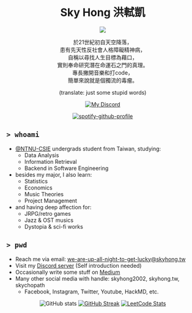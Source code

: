 <h1 align="center">Sky Hong 洪軾凱</h1>

<div align="center">

![](https://komarev.com/ghpvc/?username=skyhong2002&style=flat-square)

於21世紀初自天空降落，  
患有先天性反社會人格障礙精神病，  
自稱以尋找人生目標為藉口，  
實則奉命研究潛在命運石之門的真理。  
專長撇開音樂和打code，  
簡單來說就是個獨流的毒瘤。

(translate: just some stupid words)

[![My Discord](https://discord-readme-badge.vercel.app/api?id=338152155619786753)](https://github.com/Zyplos/discord-readme-badge)

[![spotify-github-profile](https://spotify-github-profile.vercel.app/api/view?uid=nq80zcv293n9jzmoref7rlp1a&cover_image=false&theme=default&show_offline=false&background_color=001483&bar_color=53b14f&bar_color_cover=false)](https://stats.fm/skyhong2002/)
<!-- ![Alt text](https://spotify-recently-played-readme.vercel.app/api?user=nq80zcv293n9jzmoref7rlp1a&unique={true|1|on|yes}) -->
<!-- My fav playlist https://open.spotify.com/playlist/23qd3lDD1bNPy35LbUuahz?si=379cd970281547f3 -->
    
</div>


## `> whoami`

- [@NTNU-CSIE](https://github.com/NTNU-CSIE) undergrads student from Taiwan, studying:
    - Data Analysis
    - Information Retrieval
    - Backend in Software Engineering
- besides my major, I also learn:
    - Statistics
    - Economics
    - Music Theories
    - Project Management
- and having deep affection for: 
    - JRPG/retro games
    - Jazz & OST musics
    - Dystopia & sci-fi works

## `> pwd`

- Reach me via email: we-are-up-all-night-to-get-lucky@skyhong.tw
- Visit my [Discord server](https://discord.gg/9BbYCXaEVd) (Self introduction needed)
- Occasionally write some stuff on [Medium](https://medium.com/@skyhong2002)
- Many other social media with handle: skyhong2002, skyhong.tw, skychopath
    - Facebook, Instagram, Twitter, Youtube, HackMD, etc.

<div align="center">

![GitHub stats](https://github-readme-stats.vercel.app/api?username=skyhong2002&show_icons=true&locale=en)
[![GitHub Streak](https://github-readme-streak-stats.herokuapp.com?user=skyhong2002&fire=001484&ring=001484&currStreakLabel=001484)](https://git.io/streak-stats)
[![LeetCode Stats](https://leetcard.jacoblin.cool/skyhong2002?theme=light&font=Ubuntu)](https://leetcard.jacoblin.cool/)
<!-- [![](https://kaggle-card.chienhsiang-hung.eu.org/api/svg-allround?skyhong2002)](https://github.com/chienhsiang-hung/kaggle-profile-summary-card)
![Top used Langs](https://github-readme-stats.vercel.app/api/top-langs/?username=skyhong2002&hide=html&langs_count=10&layout=compact) -->
    
</div>
